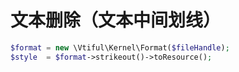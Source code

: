 # 文本删除（文本中间划线）

```php
$format = new \Vtiful\Kernel\Format($fileHandle);
$style  = $format->strikeout()->toResource();
```

